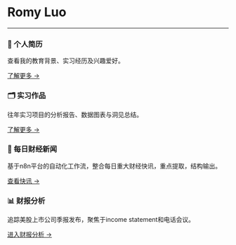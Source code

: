# Romy Luo


---

<div class="feature-grid">

<div class="feature-card">
  <h3>📄 个人简历</h3>
  <p>查看我的教育背景、实习经历及兴趣爱好。</p>
  <a href="/resume/">了解更多 →</a>
</div>

<div class="feature-card">
  <h3>🗂️ 实习作品</h3>
  <p>往年实习项目的分析报告、数据图表与洞见总结。</p>
  <a href="/work/">了解更多 →</a>
</div>

<div class="feature-card">
  <h3>📰 每日财经新闻</h3>
  <p>基于n8n平台的自动化工作流，整合每日重大财经快讯，重点提取，结构输出。</p>
  <a href="/posts/">查看快讯 →</a>
</div>

<div class="feature-card">
  <h3>📊 财报分析</h3>
  <p>追踪美股上市公司季报发布，聚焦于income statement和电话会议。</p>
  <a href="/earnings/">进入财报分析 →</a>
</div>

</div>


